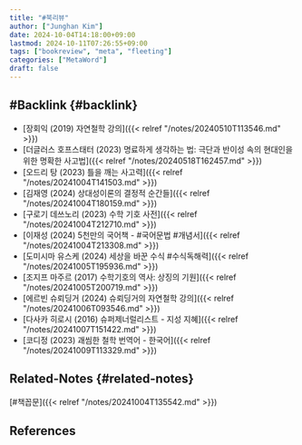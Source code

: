 ```yaml
---
title: "#북리뷰"
author: ["Junghan Kim"]
date: 2024-10-04T14:18:00+09:00
lastmod: 2024-10-11T07:26:55+09:00
tags: ["bookreview", "meta", "fleeting"]
categories: ["MetaWord"]
draft: false
---
```


<!--more-->


## #Backlink {#backlink}

-   [장회익 (2019) 자연철학 강의]({{< relref "/notes/20240510T113546.md" >}})
-   [더글러스 호프스태터 (2023) 명료하게 생각하는 법: 극단과 반이성 속의 현대인을 위한 명확한 사고법]({{< relref "/notes/20240518T162457.md" >}})
-   [오드리 탕 (2023) 틀을 깨는 사고력]({{< relref "/notes/20241004T141503.md" >}})
-   [김재영 (2024) 상대성이론의 결정적 순간들]({{< relref "/notes/20241004T180159.md" >}})
-   [구로기 데쓰노리 (2023) 수학 기호 사전]({{< relref "/notes/20241004T212710.md" >}})
-   [이재성 (2024) 5천만의 국어책 - #국어문법 #개념서]({{< relref "/notes/20241004T213308.md" >}})
-   [도미시마 유스케 (2024) 세상을 바꾼 수식 #수식독해력]({{< relref "/notes/20241005T195936.md" >}})
-   [조지프 마주르 (2017) 수학기호의 역사: 상징의 기원]({{< relref "/notes/20241005T200719.md" >}})
-   [에르빈 슈뢰딩거 (2024) 슈뢰딩거의 자연철학 강의]({{< relref "/notes/20241006T093546.md" >}})
-   [다사카 히로시 (2016) 슈퍼제너럴리스트 - 지성 지혜]({{< relref "/notes/20241007T151422.md" >}})
-   [코디정 (2023) 괘씸한 철학 번역어 - 한국어]({{< relref "/notes/20241009T113329.md" >}})


## Related-Notes {#related-notes}

[#책꼽문]({{< relref "/notes/20241004T135542.md" >}})

## References

<style>.csl-entry{text-indent: -1.5em; margin-left: 1.5em;}</style><div class="csl-bib-body">
</div>
